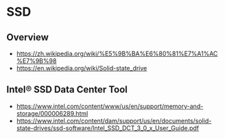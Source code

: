 # SSD


## Overview

- https://zh.wikipedia.org/wiki/%E5%9B%BA%E6%80%81%E7%A1%AC%E7%9B%98
- https://en.wikipedia.org/wiki/Solid-state_drive


## Intel® SSD Data Center Tool

- https://www.intel.com/content/www/us/en/support/memory-and-storage/000006289.html
- https://www.intel.com/content/dam/support/us/en/documents/solid-state-drives/ssd-software/Intel_SSD_DCT_3_0_x_User_Guide.pdf
